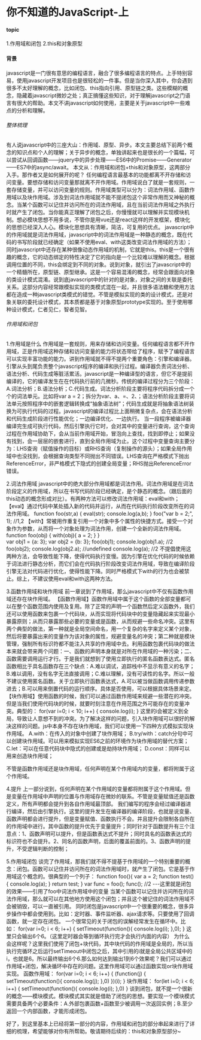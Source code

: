 # 你不知道的JavaScript-上

#### topic
1.作用域和闭包
2.this和对象原型

#### 背景
javascript是一门很有意思的编程语言，融合了很多编程语言的特点。上手特别容易，使用javascript开发项目也是很轻松的一件事。但是当你深入其中，你会遇到很多不太好理解的概念，比如闭包、this指向引用、原型链之类。这些模糊的概念，隐藏着javascript微妙之处；真正搞懂这些知识，对于理解javascript之门语言有很大的帮助。本文不讲javascript如何使用，主要是关于javascript中一些难点的分析和理解。

###### 整体梳理
有人说javascript中的三座大山：作用域、原型、异步。本文主要总结下前两个概念的知识点和个人的理解；关于异步的概念，单独讲起来也是很长的一个篇幅，可以尝试从回调函数——jquery中的异步处理——ES6中的Promise——Generator——ES7中的async/await。
本文从：作用域和闭包+this和对象原型，这两部分入手。那作者又是如何展开的呢？
任何编程语言最基本的功能都离不开存储和访问变量。要想存储和访问变量那就离不开作用域。作用域说白了就是一套规则，一套存储变量，并可以访问变量的规则。作用域类型可以分为：词法作用域、函数作用域以及块作用域。涉及到词法作用域就不能不提闭包这个非常作用而又神秘的概念。当某个函数可以记住并访问所在的词法作用域，且在当前词法作用域之外执行时就产生了闭包。当你能真正理解了闭包之后，你慢慢就可以理解并实现模块机制。想必模块思想不用多说，不管你是用vue还是react这样的开发框架，模块化的思想已经深入人心。模块化思想具有清晰，简洁，可复用的优点。
javascript中的作用域就是词法作用域，javascript中的词法作用域是一种静态的概念，既在代码的书写阶段就已经确定（如果不使用eval、with这类改变词法作用域的方法）；同时javascript中还存在某种很像动态作用域的机制，它就是this。this是一个很有趣的概念，它的动态绑定的特性决定了它的指向是一个比较难以理解的概念。根据调用位置的不同，this会绑定到不同的对象。说到对象，就引出了javascript中的一个精髓所在，原型链、原型继承。这是一个容易混淆的概念，经常会跟面向对象的类设计模式混淆。说到底javascript中的针对的是对象，对象之间的关联是委托关系。这部分内容经常跟模拟实现的类模式混在一起，并且很多语法糖和使用方法都在造成一种javascript类模式的错觉。不管是模拟实现的类的设计模式，还是对象关联的委托设计模式，其本质都是基于对象原型prototype实现的。至于使用哪种设计模式，仁者见仁，智者见智。

###### 作用域和闭包
1.作用域是什么
作用域是一套规则，用来存储和访问变量。任何编程语言都不开作用域，正是作用域这种存储和访问变量的能力将状态带给了程序，赋予了编程语言可以实现丰富功能的能力。讲到作用域就不得不提两个重要角色：引擎和编译器。引擎从头到尾负责整个javascript程序的编译和执行过程。编译器负责词法分析、语法分析、代码生成等脏活累活。javascript是一种编译型的语言，但它不是提前编译的，它的编译发生在在代码执行前的几微秒。传统的编译过程分为三个阶段：A.词法分析；B.语法分析；C.代码生成。词法分析阶段主要将程序代码拆分成一个个的词法单元。比如将var  a = 2；拆分为var、a、=、2、；语法分析阶段主要将词法单元按照程序中的嵌套逻辑转换成“抽象语法树”；代码生成就是将抽象语法树装换为可执行代码的过程。javascript的编译过程比上面稍微复杂点，会在语法分析和代码生成阶段进行性能优化；一边编译优化、一边执行。
当一段程序被编译器编译完生成可执行代码，然后引擎执行它时，会对其中的变量进行查询，这个查询过程在作用域协助下，会从当前作用域开始，冒泡向上查找，找到即停止；如果没有找到，会一层层的嵌套进行，直到全局作用域为止。这个过程中变量查询主要分为：LHS查询（赋值操作的目标）或RHS查询（复制操作的源头）；如果全局作用域中也没找到，会根据查询类型不同抛出不同错误。LHS查询在严格模式下抛出ReferenceError，非严格模式下隐式的创建全局变量；RHS抛出ReferenceError错误。

2.词法作用域
javascript中的绝大部分作用域都是词法作用。词法作用域是在词法阶段定义的作用域，所以在书写代码阶段已经确定，是个静态的概念。（跟后面的this动态的概念形成对比）。有两种方法可以修改词法作用域：eval和with；
【eval】通过代码中某处插入新的代码并运行，从而在代码执行阶段改变所在的词法作用域。
function foo(str,a) {
    eval(str);
    console.log(a,b);
}
foo("var b = 2;", 1);  //1,2
【with】常被用作重复引用一个对象中多个属性的快捷方式。接受一个对象作为参数，从而将一个对象处理为词法作用，创建一个全新的词法作用域。
function foo(obj) {
    with(obj){
        a = 2;
    }
}   
var obj1 = {a: 3};
var obj2 = {b: 3};
foo(obj1);
console.log(obj1.a); //2
foo(obj2);
console.log(obj2.a); //undefined
console.log(a);  //2
不提倡使用这两种方法，会导致性能下降，使得代码执行变慢。因为引擎在优化代码的时候依赖于词法进行静态分析，而它们会在代码执行阶段改变词法作用域，导致在编译阶段引擎无法对代码进行优化，使得性能下降。同时严格模式下with的行为也会被禁止。综上，不建议使用eval和with这两种方法。

3.函数作用域和块作用域
前一章说到了作用域，那么javascript中不仅有函数作用域还存在块作用域。
【函数作用域】函数作用域中属于这个函数的全部变量都可以在整个函数范围内使用及复用。除了正常的声明一个函数然后定义函数外，我们还可以使用函数来包裹一个代码块，从而实现将代码块中的变量隐藏起来实现最小暴露原则；从而只暴露那些必要的变量或是函数，从而规避一些命名冲突。这里有两个典型的做法，第一种就是全局空间命名，用一个复杂的名字来定义某个对象，然后将要暴露出来的变量作为该对象的属性，规避变量名的冲突；第二种就是模块管理，强制所有标识符都不能注入共享的作用域中去。利用函数包裹代码块的做法本来就会带来两个问题：一、函数的声明本身就是对所在作用域的一种污染；二、函数需要调用运行才行。于是我们就想到了使用立即执行的匿名函数表达式。匿名函数相比于具名函数存在三个缺点：A.难以调试，追踪栈中不显示有意义的名字；B.难以调用，没有名字无法直接调用；C.难以理解，没有可读性的名字。所以一般不建议使用匿名函数。关于立即执行函数表达式，A.可以被当做函数调用传递参数进去；B.可以用来倒置代码的运行顺序。具体是否使用，可以根据具体场景来定。
【块作用域】使用函数的时候，我们可以通过函数作用域来规避一些潜在的冲突。但是当我们使用代码块的时候，就要时刻注意在作用范围之外可能存在的变量冲突。典型的：
for(var i=0; i < 10; i++) {
    console.log(i);
}
这里的i会被定义到全局，导致让人意想不到的冲突。为了解决这样的问题，引入块作用域可以很好的解决这样的问题。js中本身不存在块作用域，我们可以使用一下四种方式模拟实现块作用域。
A.with：在传入的对象中创建了块作用域；
B.try/with：catch分句中可以创建块作用域。可以用来模拟实现ES6之前的环境作为块作用域的替代方案；
C.let：可以在任意代码块中隐式的创建或是劫持块作用域；
D.const：同样可以用来创造块作用域；

不管是函数作用域还是块作用域，任何声明在某个作用域内的变量，都将附属于这个作用域。

4.提升
上一部分说到，任何声明在某个作用域的变量都将附属于这个作用域。但是变量在作用域中声明的位置与作用域存在微妙的联系。不管是变量赋值还是函数定义，所有声明都会提升到各自作用域最顶部。
我们编写的程序会经过编译器进行编译，然后由引擎执行。这里的提升发生在编译器的编译阶段，也就是说变量、函数声明都会进行提升，但是变量赋值、函数执行不会。并且提升会限制各自所在的作用域中进行。其中函数的提升优先于变量提升；同时针对于函数提升有三个注意点：1、函数声明可以提升，但是函数表达式不提升；同时具名的函数表达式的标识符也不会提升。2、同名的函数声明，后面的覆盖前面的。3、函数声明的提升，不受逻辑判断的控制；

5.作用域闭包
谈完了作用域，那我们就不得不提基于作用域的一个特别重要的概念：闭包。函数可以记住并访问所在的词法作用域时，就产生了闭包。它是基于作用域这个概念的。很典型的一个列子：
function foo(){
    var a = 2;
    function test(){
        console.log(a);
    }
    return test;
}
var func = foo();
func();  //2 ---这里就是闭包的效果——引用了foo中词法作用域中的变量
当某个函数可以记住并访问所在的词法作用域，那么就可以在其他地方使用这个闭包；并且这个被记住的词法作用域不会被销毁，可以一直被引用。
同时闭包是javascript中一个很重要的概念，很多异步操作中都会使用到。比如：定时器、事件监听器、ajax请求等。只要使用了回调函数，就一定存在闭包。
一个很常见的关于闭包的误解经常发生在循环中。比如：
for(var i=0; i < 6; i++) {
    setTimeout(function(){
        console.log(i);
    },0);
}
这里只会输出6个6。（这里定时器会等到循环执行完才会执行内面的内容）
为什么会这样呢？这里我们使用了闭包+块代码，其中块代码的作用域是全局的，所以当执行完循环之后运行setTimeout中闭包之后，其中引用的i就是全局公共区域中的i，也就是6。所以最终输出6个6.那么如何达到输出1到6个效果呢？我们可以通过作用域+闭包，解决循环中存在的问题。这里作用域可以通过函数实现or块作用域实现。
函数作用域：
for(var i=0; i < 6; i++) {
    (function(j) {
        setTimeout(function(){
            console.log(j);
        },0)
    })(i);
}
块作用域：
for(let i=0; i < 6; i++) {
    setTimeout(function(){
        console.log(i);
    },0)
}
谈到闭包，就不提一个很新的概念——模块模式。模块模式其实就是借助了闭包的思想。要实现一个模块模式需要具备两个必要条件：A.外部包裹函数+函数至少被调用一次返回实例；B.至少返回一个内部函数，才能形成闭包。

好了，到这里基本上已经将第一部分的内容，作用域和闭包的部分串起来进行了详细的梳理，希望能够对你有所帮助。敬请期待后续的：this和对象原型部分~







